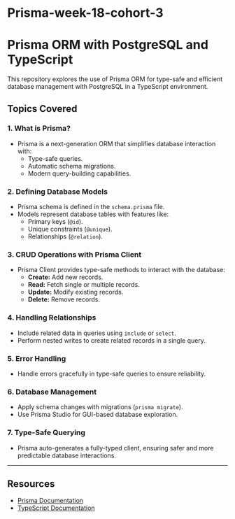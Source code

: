 # Prisma-week-18-cohort-3
# Prisma ORM with PostgreSQL and TypeScript

This repository explores the use of Prisma ORM for type-safe and efficient database management with PostgreSQL in a TypeScript environment.

## Topics Covered

### 1. **What is Prisma?**
- Prisma is a next-generation ORM that simplifies database interaction with:
  - Type-safe queries.
  - Automatic schema migrations.
  - Modern query-building capabilities.

### 2. **Defining Database Models**
- Prisma schema is defined in the `schema.prisma` file.
- Models represent database tables with features like:
  - Primary keys (`@id`).
  - Unique constraints (`@unique`).
  - Relationships (`@relation`).

### 3. **CRUD Operations with Prisma Client**
- Prisma Client provides type-safe methods to interact with the database:
  - **Create:** Add new records.
  - **Read:** Fetch single or multiple records.
  - **Update:** Modify existing records.
  - **Delete:** Remove records.

### 4. **Handling Relationships**
- Include related data in queries using `include` or `select`.
- Perform nested writes to create related records in a single query.

### 5. **Error Handling**
- Handle errors gracefully in type-safe queries to ensure reliability.

### 6. **Database Management**
- Apply schema changes with migrations (`prisma migrate`).
- Use Prisma Studio for GUI-based database exploration.

### 7. **Type-Safe Querying**
- Prisma auto-generates a fully-typed client, ensuring safer and more predictable database interactions.

---

## Resources
- [Prisma Documentation](https://www.prisma.io/docs)
- [TypeScript Documentation](https://www.typescriptlang.org/docs/)
